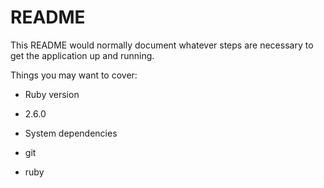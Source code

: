 # README

This README would normally document whatever steps are necessary to get the
application up and running.

Things you may want to cover:

* Ruby version

- 2.6.0
* System dependencies

- git

- ruby
